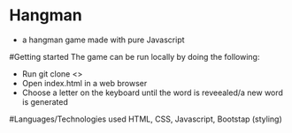 # Hangman
- a hangman game made with pure Javascript 

#Getting started 
The game can be run locally by doing the following: 
- Run git clone <<repo url>>
- Open index.html in a web browser
- Choose a letter on the keyboard until the word is reveealed/a new word is generated


#Languages/Technologies used 
HTML,
CSS,
Javascript,
Bootstap (styling)


